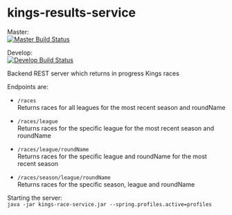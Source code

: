 # kings-results-service

Master:  
[![Master Build Status](https://travis-ci.org/andrewflbarnes/kings-results-service.svg?branch=master)](https://travis-ci.org/andrewflbarnes/kings-results-service)

Develop:  
[![Develop Build Status](https://travis-ci.org/andrewflbarnes/kings-results-service.svg?branch=develop)](https://travis-ci.org/andrewflbarnes/kings-results-service)

Backend REST server which returns in progress Kings races

Endpoints are:

- `/races`  
Returns races for all leagues for the most recent season and roundName

- `/races/league`  
Returns races for the specific league for the most recent season and roundName

- `/races/league/roundName`  
Returns races for the specific league and roundName for the most recent season

- `/races/season/league/roundName`  
Returns races for the specific season, league and roundName

Starting the server:  
`java -jar kings-race-service.jar --spring.profiles.active=profiles`
